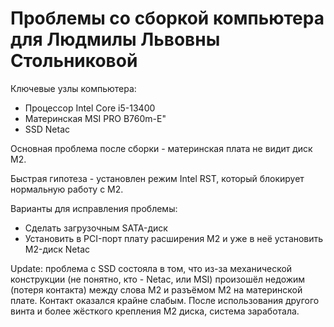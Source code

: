 # Проблемы со сборкой компьютера для Людмилы Львовны Стольниковой

Ключевые узлы компьютера:

- Процессор Intel Core i5-13400
- Материнская MSI PRO B760m-E"
- SSD Netac

Основная проблема после сборки - материнская плата не видит диск M2.

Быстрая гипотеза - установлен режим Intel RST, который блокирует нормальную работу с M2.

Варианты для исправления проблемы:

- Сделать загрузочным SATA-диск
- Установить в PCI-порт плату расширения M2 и уже в неё установить M2-диск Netac

Update: проблема с SSD состояла в том, что из-за механической конструкции (не понятно, кто - Netac, или MSI) произошёл недожим (потеря контакта) между слова M2 и разъёмом M2 на материнской плате. Контакт оказался крайне слабым. После использования другого винта и более жёсткого крепления M2 диска, система заработала.
